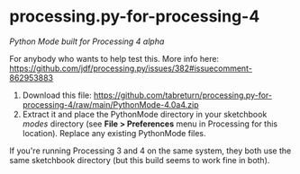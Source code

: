 # processing.py-for-processing-4

*Python Mode built for Processing 4 alpha*

For anybody who wants to help test this. More info here: https://github.com/jdf/processing.py/issues/382#issuecomment-862953883

1. Download this file: https://github.com/tabreturn/processing.py-for-processing-4/raw/main/PythonMode-4.0a4.zip
2. Extract it and place the PythonMode directory in your sketchbook *modes* directory (see **File > Preferences** menu in Processing for this location). Replace any existing PythonMode files.

If you're running Processing 3 and 4 on the same system, they both use the same sketchbook directory (but this build seems to work fine in both).
